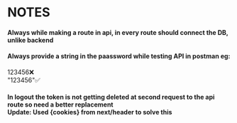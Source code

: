 # NOTES

#### Always while making a route in api, in every route should connect the DB, unlike backend
#### Always provide a string in the paassword while testing API in postman eg:
<p>123456❌<br/>"123456"✅</p>

#### In logout the token is not getting deleted at second request to the api route so need a better replacement <br>Update: Used {cookies} from next/header to solve this
